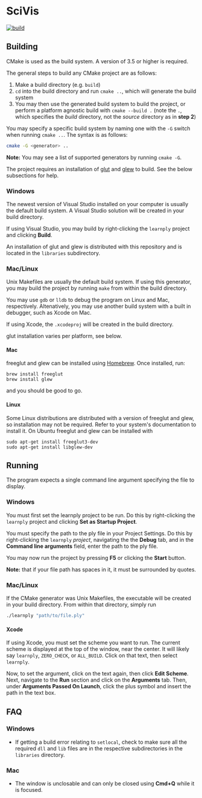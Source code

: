 # SciVis

[![build](https://github.com/peterdanieloliver/scivis/actions/workflows/build.yaml/badge.svg)](https://github.com/peterdanieloliver/scivis/actions/workflows/build.yaml)

## Building

CMake is used as the build system. A version of 3.5 or higher is required.

The general steps to build any CMake project are as follows:

1. Make a build directory (e.g. `build`)
2. `cd` into the build directory and run `cmake ..`, which will generate the build system
3. You may then use the generated build system to build the project, or perform a platform agnostic build with `cmake --build .` (note the `.`, which specifies the *build* directory, not the *source* directory as in **step 2**)

You may specify a specific build system by naming one with the `-G` switch when running `cmake ..`. The syntax is as follows:

```bash
cmake -G <generator> ..
```

**Note:** You may see a list of supported generators by running `cmake -G`.

The project requires an installation of [glut](https://www.opengl.org/resources/libraries/glut/) and [glew](https://glew.sourceforge.net/) to build. See the below subsections for help.

### Windows

The newest version of Visual Studio installed on your computer is usually the default build system. A Visual Studio solution will be created in your build directory.

If using Visual Studio, you may build by right-clicking the `learnply` project and clicking **Build**.

An installation of glut and glew is distributed with this repository and is located in the `libraries` subdirectory.

### Mac/Linux

Unix Makefiles are usually the default build system. If using this generator, you may build the project by running `make` from within the build directory.

You may use `gdb` or `lldb` to debug the program on Linux and Mac, respectively. Altenatively, you may use another build system with a built in debugger, such as Xcode on Mac.

If using Xcode, the `.xcodeproj` will be created in the build directory.

glut installation varies per platform, see below.

#### Mac

freeglut and glew can be installed using [Homebrew](https://brew.sh/). Once installed, run:

```
brew install freeglut
brew install glew
```

and you should be good to go.

#### Linux

Some Linux distributions are distributed with a version of freeglut and glew, so installation may not be required. Refer to your system's documentation to install it. On Ubuntu freeglut and glew can be installed with

```
sudo apt-get install freeglut3-dev
sudo apt-get install libglew-dev
```

## Running

The program expects a single command line argument specifying the file to display.

### Windows

You must first set the learnply project to be run. Do this by right-clicking the `learnply` project and clicking **Set as Startup Project**.

You must specify the path to the ply file in your Project Settings. Do this by right-clicking the `learnply` *project*, navigating the the **Debug** tab, and in the **Command line arguments** field, enter the path to the ply file.

You may now run the project by pressing **F5** or clicking the **Start** button.

**Note:** that if your file path has spaces in it, it must be surrounded by quotes.

### Mac/Linux

If the CMake generator was Unix Makefiles, the executable will be created in your build directory. From within that directory, simply run

```bash
./learnply "path/to/file.ply"
```

#### Xcode

If using Xcode, you must set the scheme you want to run. The current scheme is displayed at the top of the window, near the center. It will likely say `learnply`, `ZERO_CHECK`, or `ALL_BUILD`. Click on that text, then select `learnply`.

Now, to set the argument, click on the text again, then click **Edit Scheme**. Next, navigate to the **Run** section and click on the **Arguments** tab. Then, under **Arguments Passed On Launch**, click the plus symbol and insert the path in the text box.

## FAQ

### Windows

* If getting a build error relating to `setlocal`, check to make sure all the required `dll` and `lib` files are in the respective subdirectories in the `libraries` directory.

### Mac

* The window is unclosable and can only be closed using **Cmd+Q** while it is focused.
